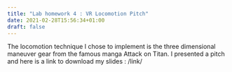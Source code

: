 ```yaml
---
title: "Lab homework 4 : VR Locomotion Pitch"
date: 2021-02-28T15:56:34+01:00
draft: false
---
```


The locomotion technique I chose to implement is the three dimensional maneuver gear from the famous manga Attack on Titan. I presented a pitch and here is a link to download my slides : /link/
